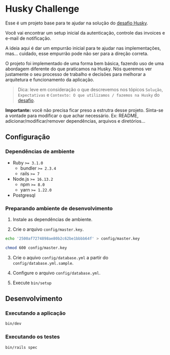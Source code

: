# Husky Challenge

Esse é um projeto base para te ajudar na solução do [desafio Husky](https://github.com/husky-misc/code-challenge/issues/33).

Você vai encontrar um setup inicial da autenticação, controle das invoices e e-mail de notificação.

A ideia aqui é dar um empurrão inicial para te ajudar nas implementações, mas... cuidado, esse empurrão pode não ser para a direção correta.

O projeto foi implementado de uma forma bem básica, fazendo uso de uma abordagem diferente do que praticamos na Husky. Nós queremos ver justamente o seu processo de trabalho e decisões para melhorar a arquitetura e funcionamento da aplicação.

> Dica: leve em consideração o que descrevemos nos tópicos `Solução`, `Expectativas` e `Contexto: O que utilizamos / fazemos na Husky` do [desafio](https://github.com/husky-misc/code-challenge/issues/33).

**Importante:** você não precisa ficar preso a estrutra desse projeto. Sinta-se a vontade para modificar o que achar necessário. Ex: README, adicionar/modificar/remover dependências, arquivos e diretórios...

## Configuração

### Dependências de ambiente

- Ruby `>= 3.1.0`
  - bundler `>= 2.3.4`
  - rails `>= 7`
- Node.js `>= 16.13.2`
  - npm `>= 8.0`
  - yarn `>= 1.22.0`
- Postgresql

### Preparando ambiente de desenvolvimento

1) Instale as dependências de ambiente.

2) Crie o arquivo `config/master.key`.

```sh
echo '2500af7274898ae80b2c62be1bbbb64f' > config/master.key

chmod 600 config/master.key
```

3) Crie o aquivo `config/database.yml` a partir do `config/database.yml.sample`.

4) Configure o arquivo `config/database.yml`.

5) Execute `bin/setup`

## Desenvolvimento

### Executando a aplicação

```sh
bin/dev
```

### Executando os testes

```sh
bin/rails spec
```


